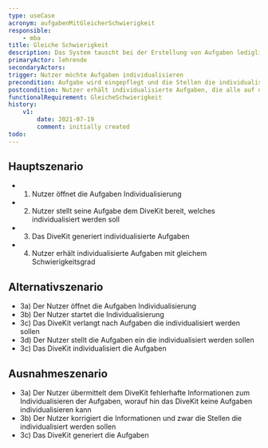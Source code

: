 ```yaml
---
type: useCase
acronym: aufgabenMitGleicherSchwierigkeit
responsible: 
    - mba
title: Gleiche Schwierigkeit
description: Das System tauscht bei der Erstellung von Aufgaben lediglich Schlüsselwörter aus
primaryActor: lehrende
secondaryActors:
trigger: Nutzer möchte Aufgaben individualisieren
precondition: Aufgabe wird eingepflegt und die Stellen die individualisiert werden sollen bestimmt
postcondition: Nutzer erhält individualisierte Aufgaben, die alle auf dem selben Schwierigkeitsgrad basieren
functionalRequirement: GleicheSchwierigkeit
history:
    v1:
        date: 2021-07-19
        comment: initially created
todo:
---
```



## Hauptszenario

* 1) Nutzer öffnet die Aufgaben Individualisierung
* 2) Nutzer stellt seine Aufgabe dem DiveKit bereit, welches individualisiert werden soll
* 3) Das DiveKit generiert individualisierte Aufgaben
* 4) Nutzer erhält individualisierte Aufgaben mit gleichem Schwierigkeitsgrad

## Alternativszenario

* 3a) Der Nutzer öffnet die Aufgaben Individualisierung
* 3b) Der Nutzer startet die Individualisierung
* 3c) Das DiveKit verlangt nach Aufgaben die individualisiert werden sollen
* 3d) Der Nutzer stellt die Aufgaben ein die individualisiert werden sollen
* 3c) Das DiveKit individualisiert die Aufgaben

## Ausnahmeszenario 

* 3a) Der Nutzer übermittelt dem DiveKit fehlerhafte Informationen zum Individualisieren der Aufgaben, worauf hin das DiveKit keine Aufgaben individualisieren kann
* 3b) Der Nutzer korrigiert die Informationen und zwar die Stellen die individualisiert werden sollen
* 3c) Das DiveKit generiert die Aufgaben




